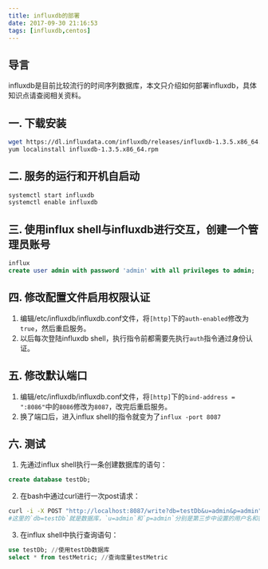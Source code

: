 ```yaml
---
title: influxdb的部署
date: 2017-09-30 21:16:53
tags: [influxdb,centos]
---
```


## 导言
influxdb是目前比较流行的时间序列数据库，本文只介绍如何部署influxdb，具体知识点请查阅相关资料。

## 一. 下载安装
```sh
wget https://dl.influxdata.com/influxdb/releases/influxdb-1.3.5.x86_64.rpm
yum localinstall influxdb-1.3.5.x86_64.rpm
```


## 二. 服务的运行和开机自启动
```sh
systemctl start influxdb
systemctl enable influxdb
```


## 三. 使用influx shell与influxdb进行交互，创建一个管理员账号
```sql
influx
create user admin with password 'admin' with all privileges to admin;
```


## 四. 修改配置文件启用权限认证
1. 编辑/etc/influxdb/influxdb.conf文件，将`[http]`下的`auth-enabled`修改为`true`，然后重启服务。
2. 以后每次登陆influxdb shell，执行指令前都需要先执行`auth`指令通过身份认证。

## 五. 修改默认端口
1. 编辑/etc/influxdb/influxdb.conf文件，将`[http]`下的`bind-address = ":8086"`中的`8086`修改为`8087`，改完后重启服务。
2. 换了端口后，进入influx shell的指令就变为了`influx -port 8087`

## 六. 测试
1. 先通过influx shell执行一条创建数据库的语句：
```sql
create database testDb;
```
2. 在bash中通过curl进行一次post请求：
```sh
curl -i -X POST "http://localhost:8087/write?db=testDb&u=admin&p=admin" --data-binary "testMetric,host=mbp value=0.64"
#这里的`db=testDb`就是数据库，`u=admin`和`p=admin`分别是第三步中设置的用户名和密码，`testMetric`是度量，`host=mbp`是标签，`value=0.64`是数据
```
3. 在influx shell中执行查询语句：
```sql
use testDb; //使用testDb数据库
select * from testMetric; //查询度量testMetric
```
